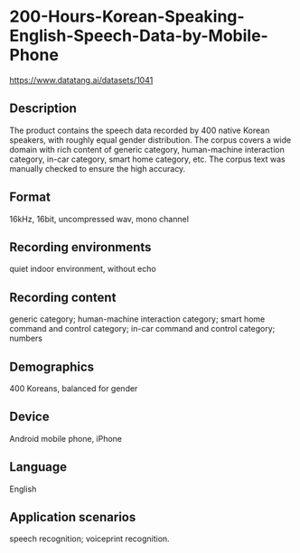 # 200-Hours-Korean-Speaking-English-Speech-Data-by-Mobile-Phone
https://www.datatang.ai/datasets/1041

## Description
The product contains the speech data recorded by 400 native Korean speakers, with roughly equal gender distribution. The corpus covers a wide domain with rich content of generic category, human-machine interaction category, in-car category, smart home category, etc. The corpus text was manually checked to ensure the high accuracy.

## Format
16kHz, 16bit, uncompressed wav, mono channel

## Recording environments
quiet indoor environment, without echo

## Recording content
generic category; human-machine interaction category; smart home command and control category; in-car command and control category; numbers

## Demographics
400 Koreans, balanced for gender

## Device
Android mobile phone, iPhone

## Language
English

## Application scenarios
speech recognition; voiceprint recognition.

